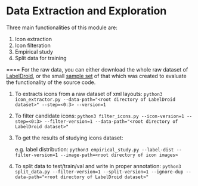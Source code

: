 # Data Extraction and Exploration

Three main functionalities of this module are:
1. Icon extraction
2. Icon filteration
3. Empirical study
4. Split data for training 

====
For the raw data, you can either download the whole raw dataset of [LabelDroid](https://www.dropbox.com/sh/kfkhevxykzwputb/AAAhL6ipmOg4zZn4jUL_myF0a?dl=0), or the small [sample set](https://drive.google.com/file/d/13jrdZoJPLZivTsl_hOd9vgHV7Jvt04Ol/view?usp=sharing) of that which was created to evaluate the functionality of the source code.

1. To extracts icons from a raw dataset of xml layouts:
`python3 icon_extractor.py --data-path="<root directory of LabelDroid dataset>" --step=<0:3> --version=1`

2. To filter candidate icons:
`python3 filter_icons.py --icon-version=1 --step=<0:3> --filter-version=1 --data-path="<root directory of LabelDroid dataset>"`

3. To get the results of studying icons dataset:
    
    e.g. label distribution:
`python3 empirical_study.py --label-dist --filter-version=1 --image-path=<root directory of icon images>`
    
4. To split data to test/train/val and write in proper annotation:
`python3 split_data.py --filter-version=1 --split-version=1 --ignore-dup --data-path="<root directory of LabelDroid dataset>"`
